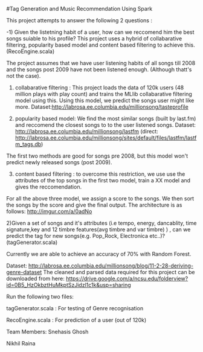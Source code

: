 
#Tag Generation and Music Recommendation Using Spark

This project attempts to answer the following 2 questions :

-1) Given the listetning habit of a user, how can we reccomend him the best songs suiable to his profile? This project uses a hybrid of collabarative filtering, popularity based model and content based filtering to achieve this. (RecoEngine.scala)

The project assumes that we have user listening habits of all songs till 2008 and the songs post 2009 have not been listened enough. (Although thatt's not the case).

1. collabarative filtering : This project loads the data of 120k users (48 million plays with play count) and trains the MLlib collabarative filtering model using this. Using this model, we predict the songs user might like more.
Dataset:http://labrosa.ee.columbia.edu/millionsong/tasteprofile

2. popularity based model: We find the most similar songs (built by last.fm) and reccomend the closest songs to to the user listened songs.
Dataset: http://labrosa.ee.columbia.edu/millionsong/lastfm
(direct: http://labrosa.ee.columbia.edu/millionsong/sites/default/files/lastfm/lastfm_tags.db)

The first two methods are good for songs pre 2008, but this model won't predict newly released songs (post 2009).

3. content based filtering : to overcome this restriction, we use use the attributes of the top songs in the first two model, train a XX model and gives the reccomendation.

For all the above three model, we assign a score to the songs. We then sort the songs by the score and give the final output.
The architecture is as follows: http://imgur.com/a/0adNo

2)Given a set of songs and it's attributes (i.e tempo, energy, dancablity, time signature,key and 12 timbre features(avg timbre and var timbre) ) , can we predict the tag for new songs(e.g. Pop_Rock, Electronica etc..)? (tagGenerator.scala)

Currently we are able to achieve an accuracy of 70% with Random Forest.

Dataset:
http://labrosa.ee.columbia.edu/millionsong/blog/11-2-28-deriving-genre-dataset
The cleaned and parsed data required for this project can be downloaded from here: https://drive.google.com/a/ncsu.edu/folderview?id=0B5_HzOkbztHuMkptSzJidzl1c1k&usp=sharing

Run the following two files:

tagGenerator.scala : For testing of Genre recognisation

RecoEngine.scala : For prediction of a user (out of 120k)

Team Members: Snehasis Ghosh

Nikhil Raina
